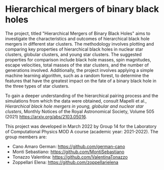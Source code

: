# Hierarchical mergers of binary black holes
The project, titled "Hierarchical Mergers of Binary Black Holes" aims to investigate the characteristics and outcomes of hierarchical black hole mergers in different star clusters. The methodology involves plotting and comparing key properties of hierarchical black holes in nuclear star clusters, globular clusters, and young star clusters. The suggested properties for comparison include black hole masses, spin magnitudes, escape velocities, total masses of the star clusters, and the number of generations involved. Additionally, the project involves applying a simple machine learning algorithm, such as a random forest, to determine the features that have the greatest impact on the fate of a binary black hole in the three types of star clusters.

To gain a deeper understanding of the hierarchical pairing process and the simulations from which the data were obtained, consult Mapelli et al., *Hierarchical black hole mergers in young, globular and nuclear star clusters*, Monthly Notices of the Royal Astronomical Society, Volume 505 (2021) https://arxiv.org/abs/2103.05016. 

This project was developed in March 2022 by Group 14 for the Laboratory of Computational Physics MOD A course (academic year: 2021-2022). 
The group members are:
- Cano Amaro German: https://github.com/german-cano
- Monti Sebastiano: https://github.com/MontiSebastiano
- Tonazzo Valentina: https://github.com/ValentinaTonazzo
- Zoppellari Elena: https://github.com/zoppellarielena
